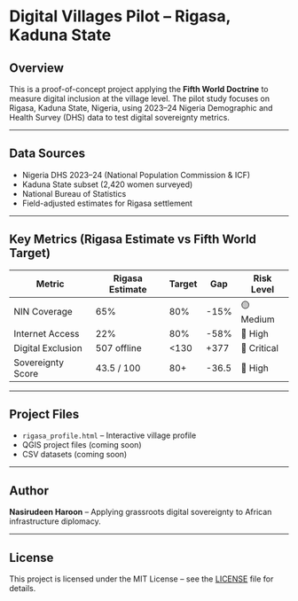 # Digital Villages Pilot – Rigasa, Kaduna State

## Overview
This is a proof-of-concept project applying the **Fifth World Doctrine** to measure digital inclusion at the village level. The pilot study focuses on Rigasa, Kaduna State, Nigeria, using 2023–24 Nigeria Demographic and Health Survey (DHS) data to test digital sovereignty metrics.

---

## Data Sources
- Nigeria DHS 2023–24 (National Population Commission & ICF)
- Kaduna State subset (2,420 women surveyed)
- National Bureau of Statistics
- Field-adjusted estimates for Rigasa settlement

---

## Key Metrics (Rigasa Estimate vs Fifth World Target)

| Metric            | Rigasa Estimate | Target | Gap    | Risk Level |
|-------------------|-----------------|--------|--------|-----------|
| NIN Coverage      | 65%              | 80%    | -15%   | 🟡 Medium |
| Internet Access   | 22%              | 80%    | -58%   | 🔴 High   |
| Digital Exclusion | 507 offline      | <130   | +377   | 🔴 Critical |
| Sovereignty Score | 43.5 / 100       | 80+    | -36.5  | 🔴 High   |

---

## Project Files
- `rigasa_profile.html` – Interactive village profile
- QGIS project files (coming soon)
- CSV datasets (coming soon)

---

## Author
**Nasirudeen Haroon** – Applying grassroots digital sovereignty to African infrastructure diplomacy.

---

## License
This project is licensed under the MIT License – see the [LICENSE](LICENSE) file for details.
